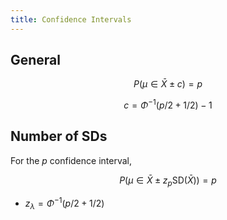 ```yaml
---
title: Confidence Intervals
---
```


## General

$$
P\left( \mu \in \bar X \pm c\right) = p
$$

$$
c = \Phi^{-1}(p/2 + 1/2) - 1
$$

## Number of SDs

For the $p$ confidence interval,

$$
P\left( \mu \in \bar X \pm z_p \text{SD}(\bar X)\right) = p
$$

* $z_\lambda = \Phi^{-1}(p/2 + 1/2)$